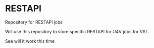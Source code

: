 # RESTAPI
Repository for RESTAPI jobs

Will use this repository to store specific RESTAPI for U4V jobs for VST.

See will it work this time
